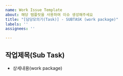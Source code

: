 ```yaml
---
name: Work Issue Template
about: 해당 템플릿을 사용하여 이슈 생성해주세요
title: "[담당모의기(Task)] - SUBTASK (work package)"
labels: ''
assignees: ''

---
```


## 작업제목(Sub Task)

- 상세내용(work package)
